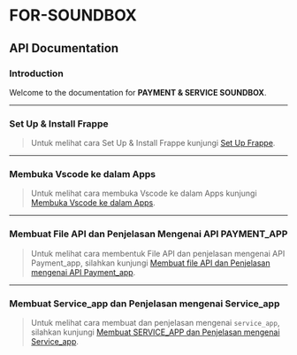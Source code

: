 # FOR-SOUNDBOX

## API Documentation

### Introduction
Welcome to the documentation for **PAYMENT & SERVICE SOUNDBOX**.

---

### Set Up & Install Frappe

> Untuk melihat cara Set Up & Install Frappe kunjungi [Set Up Frappe](https://github.com/KenkenOC/FOR-SOUNDBOX/tree/main/Set%20Up%20Frappe).

---

### Membuka Vscode ke dalam Apps

> Untuk melihat cara membuka Vscode ke dalam Apps kunjungi [Membuka Vscode ke dalam Apps](https://github.com/KenkenOC/FOR-SOUNDBOX/tree/main/Membuka%20Vscode%20ke%20dalam%20Apps).

---

### Membuat File API dan Penjelasan Mengenai API PAYMENT_APP

> Untuk melihat cara membentuk File API dan penjelasan mengenai API Payment_app, silahkan kunjungi [Membuat file API dan Penjelasan mengenai API Payment_app](https://github.com/KenkenOC/FOR-SOUNDBOX/tree/main/Membuat%20file%20API%20dan%20Penjelasan%20mengenai%20API%20Payment_app).

---

### Membuat Service_app dan Penjelasan mengenai Service_app

> Untuk melihat cara membuat dan penjelasan mengenai `service_app`, silahkan kunjungi [Membuat SERVICE_APP dan Penjelasan mengenai Service_app](https://github.com/KenkenOC/FOR-SOUNDBOX/tree/main/Membuat%20SERVICE_APP%20dan%20Penjelasan%20Mengenai%20API%20Service_app).

